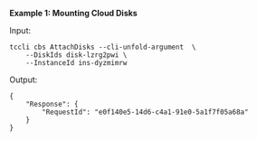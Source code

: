 **Example 1: Mounting Cloud Disks**



Input: 

```
tccli cbs AttachDisks --cli-unfold-argument  \
    --DiskIds disk-lzrg2pwi \
    --InstanceId ins-dyzmimrw
```

Output: 
```
{
    "Response": {
        "RequestId": "e0f140e5-14d6-c4a1-91e0-5a1f7f05a68a"
    }
}
```

